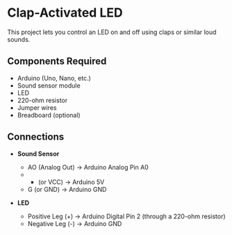 # Clap-Activated LED

This project lets you control an LED on and off using claps or similar loud sounds.

## Components Required

* Arduino (Uno, Nano, etc.)
* Sound sensor module 
* LED
* 220-ohm resistor 
* Jumper wires
* Breadboard (optional)

## Connections

* **Sound Sensor**
    * AO (Analog Out) -> Arduino Analog Pin A0
    * + (or VCC)     -> Arduino 5V
    * G (or GND)     -> Arduino GND

* **LED**
    * Positive Leg (+)  -> Arduino Digital Pin 2 (through a 220-ohm resistor)
    * Negative Leg (-)  -> Arduino GND


